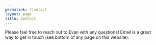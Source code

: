 ```yaml
---
permalink: /contact
layout: page
title: Contact
---
```


Please feel free to reach out to Evan with any questions!
Email is a great way to get in touch (see bottom of any page on this website).

